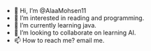 - 👋 Hi, I’m @AlaaMohsen11
- 👀 I’m interested in reading and programming.
- 🌱 I’m currently learning java.
- 💞️ I’m looking to collaborate on learning AI.
- 📫 How to reach me? email me.

<!---
AlaaMohsen11/AlaaMohsen11 is a ✨ special ✨ repository because its `README.md` (this file) appears on your GitHub profile.
You can click the Preview link to take a look at your changes.
--->
